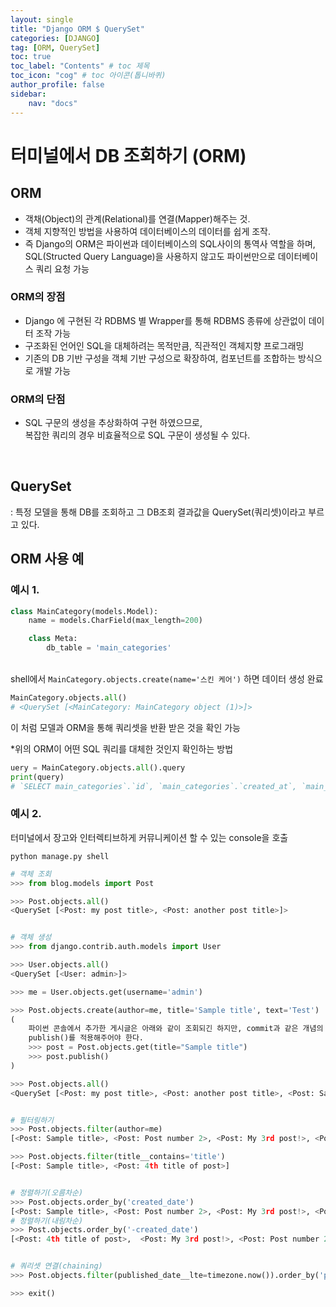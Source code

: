 ```yaml
---
layout: single
title: "Django ORM $ QuerySet"
categories: [DJANGO]
tag: [ORM, QuerySet]
toc: true
toc_label: "Contents" # toc 제목
toc_icon: "cog" # toc 아이콘(톱니바퀴)
author_profile: false
sidebar:
    nav: "docs"
---
```




# 터미널에서 DB 조회하기 (ORM)

## **ORM**

- 객채(Object)의 관계(Relational)를 연결(Mapper)해주는 것.  
- 객체 지향적인 방법을 사용하여 데이터베이스의 데이터를 쉽게 조작.  
- 즉 Django의 ORM은 파이썬과 데이터베이스의 SQL사이의 통역사 역할을 하며,  
  SQL(Structed Query Language)을 사용하지 않고도 파이썬만으로 데이터베이스 쿼리 요청 가능

### ORM의 장점

- Django 에 구현된 각 RDBMS 별 Wrapper를 통해 RDBMS 종류에 상관없이 데이터 조작 가능
- 구조화된 언어인 SQL을 대체하려는 목적만큼, 직관적인 객체지향 프로그래밍
- 기존의 DB 기반 구성을 객체 기반 구성으로 확장하여, 컴포넌트를 조합하는 방식으로 개발 가능

### ORM의 단점

- SQL 구문의 생성을 추상화하여 구현 하였으므로,  
  복잡한 쿼리의 경우 비효율적으로 SQL 구문이 생성될 수 있다.

<br>

## QuerySet

: 특정 모델을 통해 DB를 조회하고 그 DB조회 결과값을 QuerySet(쿼리셋)이라고 부르고 있다.



## ORM 사용 예

### 예시 1.

```python
class MainCategory(models.Model):
    name = models.CharField(max_length=200)

    class Meta:
        db_table = 'main_categories'
```

<br>shell에서 `MainCategory.objects.create(name='스킨 케어')` 하면 데이터 생성 완료

```python
MainCategory.objects.all()
# <QuerySet [<MainCategory: MainCategory object (1)>]>
```

이 처럼 모델과 ORM을 통해 쿼리셋을 반환 받은 것을 확인 가능

*위의 ORM이 어떤 SQL 쿼리를 대체한 것인지 확인하는 방법

```python
uery = MainCategory.objects.all().query
print(query)
# `SELECT main_categories`.`id`, `main_categories`.`created_at`, `main_categories`.`updated_at`, `main_categories`.`name` FROM `main_categories`
```



### 예시 2.

터미널에서 장고와 인터렉티브하게 커뮤니케이션 할 수 있는 console을 호출

```shell
python manage.py shell
```

```python
# 객체 조회
>>> from blog.models import Post

>>> Post.objects.all()
<QuerySet [<Post: my post title>, <Post: another post title>]>


# 객체 생성
>>> from django.contrib.auth.models import User

>>> User.objects.all()
<QuerySet [<User: admin>]>

>>> me = User.objects.get(username='admin')

>>> Post.objects.create(author=me, title='Sample title', text='Test')
(
	파이썬 콘솔에서 추가한 게시글은 아래와 같이 조회되긴 하지만, commit과 같은 개념의
	publish()를 적용해주어야 한다. 
	>>> post = Post.objects.get(title="Sample title")
	>>> post.publish()
)

>>> Post.objects.all()
<QuerySet [<Post: my post title>, <Post: another post title>, <Post: Sample title>]>


# 필터링하기
>>> Post.objects.filter(author=me)
[<Post: Sample title>, <Post: Post number 2>, <Post: My 3rd post!>, <Post: 4th title of post>]

>>> Post.objects.filter(title__contains='title')
[<Post: Sample title>, <Post: 4th title of post>]


# 정렬하기(오름차순)
>>> Post.objects.order_by('created_date')
[<Post: Sample title>, <Post: Post number 2>, <Post: My 3rd post!>, <Post: 4th title of post>]
# 정렬하기(내림차순)
>>> Post.objects.order_by('-created_date')
[<Post: 4th title of post>,  <Post: My 3rd post!>, <Post: Post number 2>, <Post: Sample title>]


# 쿼리셋 연결(chaining)
>>> Post.objects.filter(published_date__lte=timezone.now()).order_by('published_date')

>>> exit()
```

